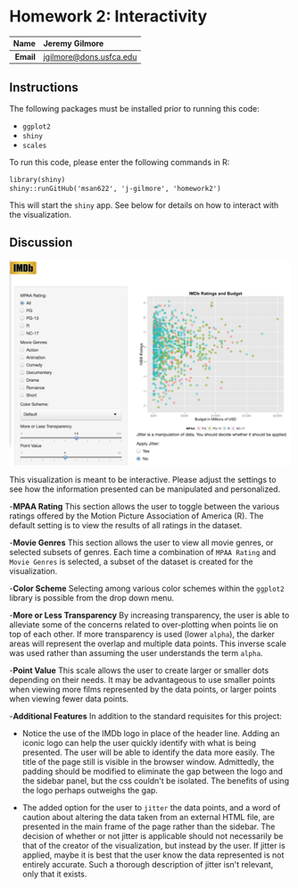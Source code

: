 Homework 2: Interactivity
==============================

| **Name**  | Jeremy Gilmore  |
|----------:|:-------------|
| **Email** | jgilmore@dons.usfca.edu |

## Instructions ##

The following packages must be installed prior to running this code:

- `ggplot2`
- `shiny`
- `scales`

To run this code, please enter the following commands in R:

```
library(shiny)
shiny::runGitHub('msan622', 'j-gilmore', 'homework2')
```

This will start the `shiny` app. See below for details on how to interact with the visualization.

## Discussion ##

![IMAGE](IMDb-Interactive.png)

This visualization is meant to be interactive.  Please adjust the settings to see how the information presented can be manipulated and personalized.  

-**MPAA Rating**  This section allows the user to toggle between the various ratings offered by the Motion Picture Association of America (R).  The default setting is to view the results of all ratings in the dataset.

-**Movie Genres**  This section allows the user to view all movie genres, or selected subsets of genres.  Each time a combination of `MPAA Rating` and `Movie Genres` is selected, a subset of the dataset is created for the visualization.

-**Color Scheme**  Selecting among various color schemes within the `ggplot2` library is possible from the drop down menu.

-**More or Less Transparency**  By increasing transparency, the user is able to alleviate some of the concerns related to over-plotting when points lie on top of each other.  If more transparency is used (lower `alpha`), the darker areas will represent the overlap and multiple data points.  This inverse scale was used rather than assuming the user understands the term `alpha`.

-**Point Value**  This scale allows the user to create larger or smaller dots depending on their needs.  It may be advantageous to use smaller points when viewing more films represented by the data points, or larger points when viewing fewer data points.

-**Additional Features**  In addition to the standard requisites for this project:

-  Notice the use of the IMDb logo in place of the header line.  Adding an iconic logo can help the user quickly identify with what is being presented.  The user will be able to identify the data more easily.  The title of the page still is visible in the browser window.  Admittedly, the padding should be modified to eliminate the gap between the logo and the sidebar panel, but the css couldn't be isolated.  The benefits of using the logo perhaps outweighs the gap.

-  The added option for the user to `jitter` the data points, and a word of caution about altering the data taken from an external HTML file, are presented in the main frame of the page rather than the sidebar.  The decision of whether or not jitter is applicable should not necessarily be that of the creator of the visualization, but instead by the user.  If jitter is applied, maybe it is best that the user know the data represented is not entirely accurate.  Such a thorough description of jitter isn't relevant, only that it exists.
